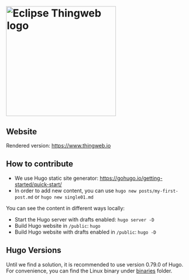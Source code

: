 <h1>
  <picture>
    <source media="(prefers-color-scheme: dark)" srcset="https://raw.githubusercontent.com/eclipse-thingweb/thingweb/main/brand/logos/thingweb_for_dark_bg.svg">
    <source media="(prefers-color-scheme: light)" srcset="https://raw.githubusercontent.com/eclipse-thingweb/thingweb/master/brand/logos/thingweb.svg">
    <img title="Eclipse Thingweb" alt="Eclipse Thingweb logo" src="https://github.com/eclipse-thingweb/thingweb/raw/main/brand/logos/thingweb.svg" width="300">
  </picture>
</h1>


## Website

Rendered version: <https://www.thingweb.io>

## How to contribute

- We use Hugo static site generator: https://gohugo.io/getting-started/quick-start/
- In order to add new content, you can use `hugo new posts/my-first-post.md` or `hugo new single01.md`

You can see the content in different ways locally:
- Start the Hugo server with drafts enabled: `hugo server -D`
- Build Hugo website  in `/public`: `hugo`
- Build Hugo website with drafts enabled in `/public`: `hugo -D`

## Hugo Versions

Until we find a solution, it is recommended to use version 0.79.0 of Hugo.
For convenience, you can find the Linux binary under [binaries](./binaries/) folder.
